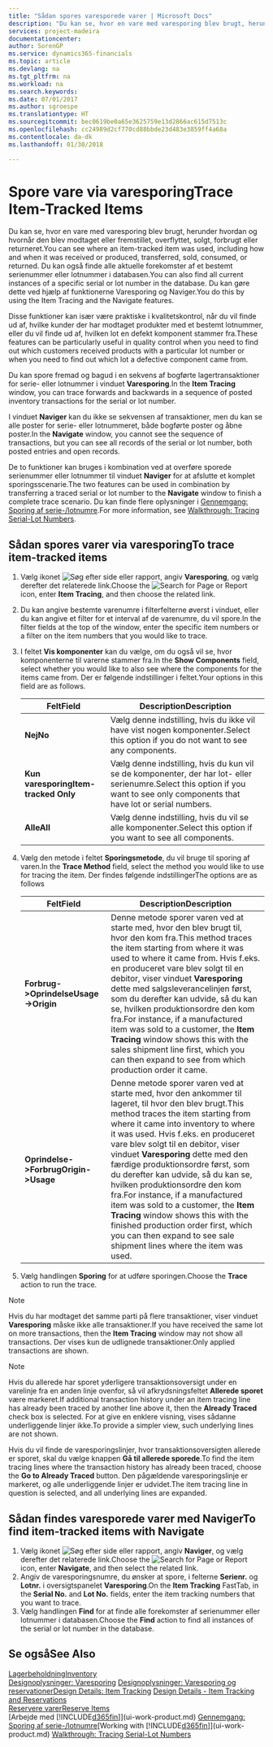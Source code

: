 ```yaml
---
title: "Sådan spores varesporede varer | Microsoft Docs"
description: "Du kan se, hvor en vare med varesporing blev brugt, herunder hvordan og hvornår den blev modtaget eller fremstillet, overflyttet, solgt, forbrugt eller returneret. Du kan også finde alle aktuelle forekomster af et bestemt serienummer eller lotnummer i databasen. Du kan gøre dette ved hjælp af funktionerne Varesporing og Naviger."
services: project-madeira
documentationcenter: 
author: SorenGP
ms.service: dynamics365-financials
ms.topic: article
ms.devlang: na
ms.tgt_pltfrm: na
ms.workload: na
ms.search.keywords: 
ms.date: 07/01/2017
ms.author: sgroespe
ms.translationtype: HT
ms.sourcegitcommit: bec0619be0a65e3625759e13d2866ac615d7513c
ms.openlocfilehash: cc24989d2cf770cd88bbde23d483e3859ff4a68a
ms.contentlocale: da-dk
ms.lasthandoff: 01/30/2018

---
```

# <a name="trace-item-tracked-items"></a><span data-ttu-id="86781-105">Spore vare via varesporing</span><span class="sxs-lookup"><span data-stu-id="86781-105">Trace Item-Tracked Items</span></span>
<span data-ttu-id="86781-106">Du kan se, hvor en vare med varesporing blev brugt, herunder hvordan og hvornår den blev modtaget eller fremstillet, overflyttet, solgt, forbrugt eller returneret.</span><span class="sxs-lookup"><span data-stu-id="86781-106">You can see where an item-tracked item was used, including how and when it was received or produced, transferred, sold, consumed, or returned.</span></span> <span data-ttu-id="86781-107">Du kan også finde alle aktuelle forekomster af et bestemt serienummer eller lotnummer i databasen.</span><span class="sxs-lookup"><span data-stu-id="86781-107">You can also find all current instances of a specific serial or lot number in the database.</span></span> <span data-ttu-id="86781-108">Du kan gøre dette ved hjælp af funktionerne Varesporing og Naviger.</span><span class="sxs-lookup"><span data-stu-id="86781-108">You do this by using the Item Tracing and the Navigate features.</span></span>  

 <span data-ttu-id="86781-109">Disse funktioner kan især være praktiske i kvalitetskontrol, når du vil finde ud af, hvilke kunder der har modtaget produkter med et bestemt lotnummer, eller du vil finde ud af, hvilken lot en defekt komponent stammer fra.</span><span class="sxs-lookup"><span data-stu-id="86781-109">These features can be particularly useful in quality control when you need to find out which customers received products with a particular lot number or when you need to find out which lot a defective component came from.</span></span>  

 <span data-ttu-id="86781-110">Du kan spore fremad og bagud i en sekvens af bogførte lagertransaktioner for serie- eller lotnummer i vinduet **Varesporing**.</span><span class="sxs-lookup"><span data-stu-id="86781-110">In the **Item Tracing** window, you can trace forwards and backwards in a sequence of posted inventory transactions for the serial or lot number.</span></span>  

 <span data-ttu-id="86781-111">I vinduet **Naviger** kan du ikke se sekvensen af transaktioner, men du kan se alle poster for serie- eller lotnummeret, både bogførte poster og åbne poster.</span><span class="sxs-lookup"><span data-stu-id="86781-111">In the **Navigate** window, you cannot see the sequence of transactions, but you can see all records of the serial or lot number, both posted entries and open records.</span></span>  

 <span data-ttu-id="86781-112">De to funktioner kan bruges i kombination ved at overføre sporede serienummer eller lotnummer til vinduet **Naviger** for at afslutte et komplet sporingsscenarie.</span><span class="sxs-lookup"><span data-stu-id="86781-112">The two features can be used in combination by transferring a traced serial or lot number to the **Navigate** window to finish a complete trace scenario.</span></span> <span data-ttu-id="86781-113">Du kan finde flere oplysninger i [Gennemgang: Sporing af serie-/lotnumre](walkthrough-tracing-serial-lot-numbers.md).</span><span class="sxs-lookup"><span data-stu-id="86781-113">For more information, see [Walkthrough: Tracing Serial-Lot Numbers](walkthrough-tracing-serial-lot-numbers.md).</span></span>  

## <a name="to-trace-item-tracked-items"></a><span data-ttu-id="86781-114">Sådan spores varer via varesporing</span><span class="sxs-lookup"><span data-stu-id="86781-114">To trace item-tracked items</span></span>  

1.  <span data-ttu-id="86781-115">Vælg ikonet ![Søg efter side eller rapport](media/ui-search/search_small.png "Ikonet Søg efter side eller rapport"), angiv **Varesporing**, og vælg derefter det relaterede link.</span><span class="sxs-lookup"><span data-stu-id="86781-115">Choose the ![Search for Page or Report](media/ui-search/search_small.png "Search for Page or Report icon") icon, enter **Item Tracing**, and then choose the related link.</span></span>  
2.  <span data-ttu-id="86781-116">Du kan angive bestemte varenumre i filterfelterne øverst i vinduet, eller du kan angive et filter for et interval af de varenumre, du vil spore.</span><span class="sxs-lookup"><span data-stu-id="86781-116">In the filter fields at the top of the window, enter the specific item numbers or a filter on the item numbers that you would like to trace.</span></span>  
3.  <span data-ttu-id="86781-117">I feltet **Vis komponenter** kan du vælge, om du også vil se, hvor komponenterne til varerne stammer fra.</span><span class="sxs-lookup"><span data-stu-id="86781-117">In the **Show Components** field, select whether you would like to also see where the components for the items came from.</span></span> <span data-ttu-id="86781-118">Der er følgende indstillinger i feltet.</span><span class="sxs-lookup"><span data-stu-id="86781-118">Your options in this field are as follows.</span></span>  

    |<span data-ttu-id="86781-119">Felt</span><span class="sxs-lookup"><span data-stu-id="86781-119">Field</span></span>|<span data-ttu-id="86781-120">Description</span><span class="sxs-lookup"><span data-stu-id="86781-120">Description</span></span>|  
    |----------------------------------|---------------------------------------|  
    |<span data-ttu-id="86781-121">**Nej**</span><span class="sxs-lookup"><span data-stu-id="86781-121">**No**</span></span>|<span data-ttu-id="86781-122">Vælg denne indstilling, hvis du ikke vil have vist nogen komponenter.</span><span class="sxs-lookup"><span data-stu-id="86781-122">Select this option if you do not want to see any components.</span></span>|  
    |<span data-ttu-id="86781-123">**Kun varesporing**</span><span class="sxs-lookup"><span data-stu-id="86781-123">**Item-tracked Only**</span></span>|<span data-ttu-id="86781-124">Vælg denne indstilling, hvis du kun vil se de komponenter, der har lot- eller serienumre.</span><span class="sxs-lookup"><span data-stu-id="86781-124">Select this option if you want to see only components that have lot or serial numbers.</span></span>|  
    |<span data-ttu-id="86781-125">**Alle**</span><span class="sxs-lookup"><span data-stu-id="86781-125">**All**</span></span>|<span data-ttu-id="86781-126">Vælg denne indstilling, hvis du vil se alle komponenter.</span><span class="sxs-lookup"><span data-stu-id="86781-126">Select this option if you want to see all components.</span></span>|  

4.  <span data-ttu-id="86781-127">Vælg den metode i feltet **Sporingsmetode**, du vil bruge til sporing af varen.</span><span class="sxs-lookup"><span data-stu-id="86781-127">In the **Trace Method** field, select the method you would like to use for tracing the item.</span></span> <span data-ttu-id="86781-128">Der findes følgende indstillinger</span><span class="sxs-lookup"><span data-stu-id="86781-128">The options are as follows</span></span>  

    |<span data-ttu-id="86781-129">Felt</span><span class="sxs-lookup"><span data-stu-id="86781-129">Field</span></span>|<span data-ttu-id="86781-130">Description</span><span class="sxs-lookup"><span data-stu-id="86781-130">Description</span></span>|  
    |----------------------------------|---------------------------------------|  
    |<span data-ttu-id="86781-131">**Forbrug->Oprindelse**</span><span class="sxs-lookup"><span data-stu-id="86781-131">**Usage->Origin**</span></span>|<span data-ttu-id="86781-132">Denne metode sporer varen ved at starte med, hvor den blev brugt til, hvor den kom fra.</span><span class="sxs-lookup"><span data-stu-id="86781-132">This method traces the item starting from where it was used to where it came from.</span></span> <span data-ttu-id="86781-133">Hvis f.eks. en produceret vare blev solgt til en debitor, viser vinduet **Varesporing** dette med salgsleverancelinjen først, som du derefter kan udvide, så du kan se, hvilken produktionsordre den kom fra.</span><span class="sxs-lookup"><span data-stu-id="86781-133">For instance, if a manufactured item was sold to a customer, the **Item Tracing** window shows this with the sales shipment line first, which you can then expand to see from which production order it came.</span></span>|  
    |<span data-ttu-id="86781-134">**Oprindelse->Forbrug**</span><span class="sxs-lookup"><span data-stu-id="86781-134">**Origin->Usage**</span></span>|<span data-ttu-id="86781-135">Denne metode sporer varen ved at starte med, hvor den ankommer til lageret, til hvor den blev brugt.</span><span class="sxs-lookup"><span data-stu-id="86781-135">This method traces the item starting from where it came into inventory to where it was used.</span></span> <span data-ttu-id="86781-136">Hvis f.eks. en produceret vare blev solgt til en debitor, viser vinduet **Varesporing** dette med den færdige produktionsordre først, som du derefter kan udvide, så du kan se, hvilken produktionsordre den kom fra.</span><span class="sxs-lookup"><span data-stu-id="86781-136">For instance, if a manufactured item was sold to a customer, the **Item Tracing** window shows this with the finished production order first, which you can then expand to see sale shipment lines where the item was used.</span></span>|  

5.  <span data-ttu-id="86781-137">Vælg handlingen **Sporing** for at udføre sporingen.</span><span class="sxs-lookup"><span data-stu-id="86781-137">Choose the **Trace** action to run the trace.</span></span>  

> [!NOTE]  
>  <span data-ttu-id="86781-138">Hvis du har modtaget det samme parti på flere transaktioner, viser vinduet **Varesporing** måske ikke alle transaktioner.</span><span class="sxs-lookup"><span data-stu-id="86781-138">If you have received the same lot on more transactions, then the **Item Tracing** window may not show all transactions.</span></span> <span data-ttu-id="86781-139">Der vises kun de udlignede transaktioner.</span><span class="sxs-lookup"><span data-stu-id="86781-139">Only applied transactions are shown.</span></span>  

> [!NOTE]  
>  <span data-ttu-id="86781-140">Hvis du allerede har sporet yderligere transaktionsoversigt under en varelinje fra en anden linje ovenfor, så vil afkrydsningsfeltet **Allerede sporet** være markeret.</span><span class="sxs-lookup"><span data-stu-id="86781-140">If additional transaction history under an item tracing line has already been traced by another line above it, then the **Already Traced** check box is selected.</span></span> <span data-ttu-id="86781-141">For at give en enklere visning, vises sådanne underliggende linjer ikke.</span><span class="sxs-lookup"><span data-stu-id="86781-141">To provide a simpler view, such underlying lines are not shown.</span></span>  
>   
>  <span data-ttu-id="86781-142">Hvis du vil finde de varesporingslinjer, hvor transaktionsoversigten allerede er sporet, skal du vælge knappen **Gå til allerede sporede**.</span><span class="sxs-lookup"><span data-stu-id="86781-142">To find the item tracing lines where the transaction history has already been traced, choose the **Go to Already Traced** button.</span></span> <span data-ttu-id="86781-143">Den pågældende varesporingslinje er markeret, og alle underliggende linjer er udvidet.</span><span class="sxs-lookup"><span data-stu-id="86781-143">The item tracing line in question is selected, and all underlying lines are expanded.</span></span>  

## <a name="to-find-item-tracked-items-with-navigate"></a><span data-ttu-id="86781-144">Sådan findes varesporede varer med Naviger</span><span class="sxs-lookup"><span data-stu-id="86781-144">To find item-tracked items with Navigate</span></span>  

1.  <span data-ttu-id="86781-145">Vælg ikonet ![Søg efter side eller rapport](media/ui-search/search_small.png "Ikonet Søg efter side eller rapport"), angiv **Naviger**, og vælg derefter det relaterede link.</span><span class="sxs-lookup"><span data-stu-id="86781-145">Choose the ![Search for Page or Report](media/ui-search/search_small.png "Search for Page or Report icon") icon, enter **Navigate**, and then select the related link.</span></span>  
2.  <span data-ttu-id="86781-146">Angiv de varesporingsnumre, du ønsker at spore, i felterne **Serienr.** og **Lotnr.** i oversigtspanelet **Varesporing**.</span><span class="sxs-lookup"><span data-stu-id="86781-146">On the **Item Tracking** FastTab, in the **Serial No.** and **Lot No.** fields, enter the item tracking numbers that you want to trace.</span></span>  
3.  <span data-ttu-id="86781-147">Vælg handlingen **Find** for at finde alle forekomster af serienummer eller lotnummer i databasen.</span><span class="sxs-lookup"><span data-stu-id="86781-147">Choose the **Find** action to find all instances of the serial or lot number in the database.</span></span>  

## <a name="see-also"></a><span data-ttu-id="86781-148">Se også</span><span class="sxs-lookup"><span data-stu-id="86781-148">See Also</span></span>  
[<span data-ttu-id="86781-149">Lagerbeholdning</span><span class="sxs-lookup"><span data-stu-id="86781-149">Inventory</span></span>](inventory-manage-inventory.md)  
<span data-ttu-id="86781-150">[Designoplysninger: Varesporing](design-details-item-tracking.md)
[Designoplysninger: Varesporing og reservationer](design-details-item-tracking-and-reservations.md)</span><span class="sxs-lookup"><span data-stu-id="86781-150">[Design Details: Item Tracking](design-details-item-tracking.md)
[Design Details - Item Tracking and Reservations](design-details-item-tracking-and-reservations.md)</span></span>  
[<span data-ttu-id="86781-151">Reservere varer</span><span class="sxs-lookup"><span data-stu-id="86781-151">Reserve Items</span></span>](inventory-how-to-reserve-items.md)  
<span data-ttu-id="86781-152">[Arbejde med [!INCLUDE[d365fin](includes/d365fin_md.md)]](ui-work-product.md)
[Gennemgang: Sporing af serie-/lotnumre](walkthrough-tracing-serial-lot-numbers.md)</span><span class="sxs-lookup"><span data-stu-id="86781-152">[Working with [!INCLUDE[d365fin](includes/d365fin_md.md)]](ui-work-product.md)
[Walkthrough: Tracing Serial-Lot Numbers](walkthrough-tracing-serial-lot-numbers.md)</span></span>

